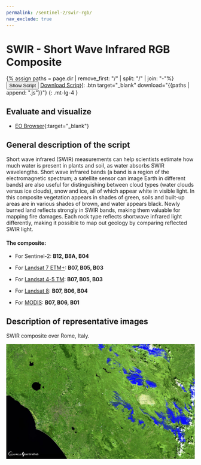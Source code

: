```yaml
---
permalink: /sentinel-2/swir-rgb/
nav_exclude: true
---
```


# SWIR - Short Wave Infrared RGB Composite

{% assign paths = page.dir | remove_first: "/" | split: "/" | join: "-"%}
<button class="btn btn-primary" id="toggle-script" onclick="toggleScript()">Show Script</button>
[Download Script](script.js){: .btn target="_blank" download="{{paths | append: ".js"}}"}
{: .mt-lg-4 }

<div id="script" style="display:none;"> 
{% highlight javascript %}
{% include_relative script.js %}
{% endhighlight %}
</div>

## Evaluate and visualize   
 - [EO Browser](https://sentinelshare.page.link/uDnP){:target="_blank"} 

## General description of the script

Short wave infrared (SWIR) measurements can help scientists estimate how much water is present in plants and soil, as water absorbs SWIR wavelengths. Short wave infrared bands (a band is a region of the electromagnetic spectrum; a satellite sensor can image Earth in different bands) are also useful for distinguishing between cloud types (water clouds versus ice clouds), snow and ice, all of which appear white in visible light. In this composite vegetation appears in shades of green, soils and built-up areas are in various shades of brown, and water appears black. Newly burned land reflects strongly in SWIR bands, making them valuable for mapping fire damages. Each rock type reflects shortwave infrared light differently, making it possible to map out geology by comparing reflected SWIR light.

#### The composite:

- For Sentinel-2: **B12, B8A, B04**

- For [Landsat 7 ETM+](https://custom-scripts.sentinel-hub.com/landsat-7-etm/swir/): **B07, B05, B03**
- For [Landsat 4-5 TM](https://custom-scripts.sentinel-hub.com/landsat-4-5-tm/swir/): **B07, B05, B03**
- For [Landsat 8](https://custom-scripts.sentinel-hub.com/landsat-8/swir/): **B07, B06, B04**
- For [MODIS](https://custom-scripts.sentinel-hub.com/modis/swir/): **B07, B06, B01**

## Description of representative images

SWIR composite over Rome, Italy. 

![SWIR Rome](fig/fig1.png)





